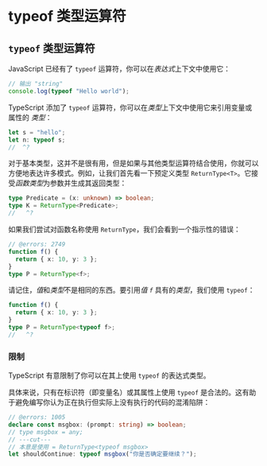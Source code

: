 # typeof 类型运算符

## `typeof` 类型运算符

JavaScript 已经有了 `typeof` 运算符，你可以在*表达式*上下文中使用它：

```ts twoslash
// 输出 "string"
console.log(typeof "Hello world");
```

TypeScript 添加了 `typeof` 运算符，你可以在*类型*上下文中使用它来引用变量或属性的 *类型*：

```ts twoslash
let s = "hello";
let n: typeof s;
//  ^?
```

对于基本类型，这并不是很有用，但是如果与其他类型运算符结合使用，你就可以方便地表达许多模式。例如，让我们首先看一下预定义类型 `ReturnType<T>`。它接受*函数类型*为参数并生成其返回类型：

```ts twoslash
type Predicate = (x: unknown) => boolean;
type K = ReturnType<Predicate>;
//   ^?
```

如果我们尝试对函数名称使用 `ReturnType`，我们会看到一个指示性的错误：

```ts twoslash
// @errors: 2749
function f() {
  return { x: 10, y: 3 };
}
type P = ReturnType<f>;
```

请记住，*值*和*类型*不是相同的东西。要引用*值 `f`* 具有的*类型*，我们使用 `typeof`：

```ts twoslash
function f() {
  return { x: 10, y: 3 };
}
type P = ReturnType<typeof f>;
//   ^?
```

### 限制

TypeScript 有意限制了你可以在其上使用 `typeof` 的表达式类型。

具体来说，只有在标识符（即变量名）或其属性上使用 `typeof` 是合法的。这有助于避免编写你认为正在执行但实际上没有执行的代码的混淆陷阱：

```ts twoslash
// @errors: 1005
declare const msgbox: (prompt: string) => boolean;
// type msgbox = any;
// ---cut---
// 本意是使用 = ReturnType<typeof msgbox>
let shouldContinue: typeof msgbox("你是否确定要继续？");
```
